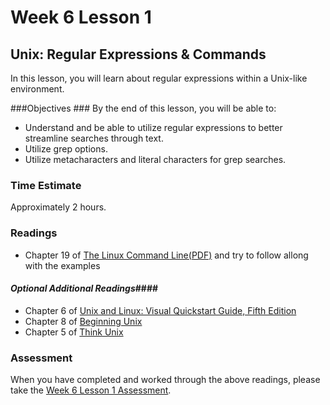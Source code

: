 # Week 6 Lesson 1 #
## Unix: Regular Expressions & Commands ##

In this lesson, you will learn about regular expressions within a Unix-like environment.

###Objectives ###
By the end of this lesson, you will be able to:

- Understand and be able to utilize regular expressions to better streamline searches through text.
- Utilize grep options.
- Utilize metacharacters and literal characters for grep searches.

### Time Estimate ###

Approximately 2 hours.

### Readings ####

- Chapter 19 of [The Linux Command Line(PDF)](http://sourceforge.net/projects/linuxcommand/?source=dlp) and try to follow allong with the examples

#### *Optional Additional Readings*####

- Chapter 6 of [Unix and Linux: Visual Quickstart Guide, Fifth Edition](http://proquest.safaribooksonline.com.proxy2.library.illinois.edu/book/operating-systems-and-server-administration/unix/9780133793871)
- Chapter 8 of [Beginning Unix](http://proquest.safaribooksonline.com.proxy2.library.illinois.edu/book/operating-systems-and-server-administration/unix/9780764579943)
- Chapter 5 of [Think Unix](http://proquest.safaribooksonline.com.proxy2.library.illinois.edu/book/operating-systems-and-server-administration/unix/078972376x)


### Assessment ###

When you have completed and worked through the above readings, please take the [Week 6 Lesson 1 Assessment](https://learn.illinois.edu/mod/quiz/view.php?id=1095539).
